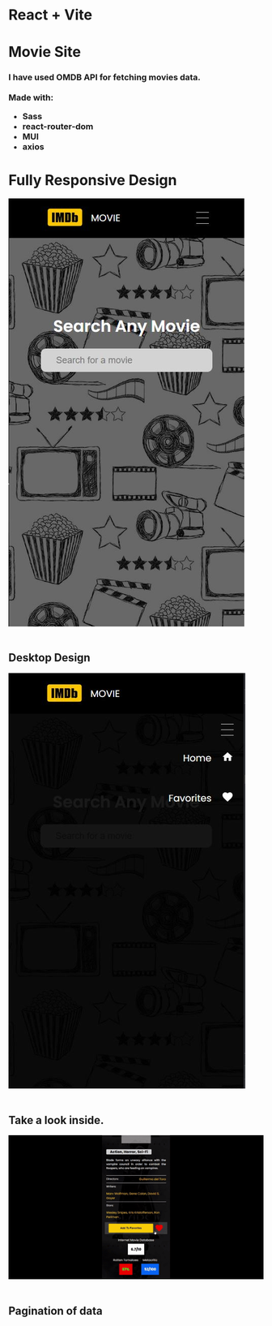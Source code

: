# React + Vite
# Movie Site
<h3>
 I have used OMDB API for fetching movies data.
 <br/>
 <br/>
Made with:
 <ul>
  <li>Sass</li>
  
  <li>react-router-dom</li>
  
  <li>MUI</li>
  
  <li>axios</li>
 </ul>
</h3>
<h1> Fully Responsive Design</h1>
<p class="center">
<img alt="" src="https://github.com/hasanarpat/Movie-Site-OMDBAPI-Imdb/blob/master/public/img/Capture.JPG"/>
<br/>
 <br/>
<h2>Desktop Design</h2>
<img alt="" src="https://github.com/hasanarpat/Movie-Site-OMDBAPI-Imdb/blob/master/public/img/Capture2.JPG"/>
<br/><br/>
<h2> Take a look inside.</h2>
<img alt="" src="https://github.com/hasanarpat/Movie-Site-OMDBAPI-Imdb/blob/master/public/img/gif.gif"/>
 <br/><br/>
<h2>Pagination of data</h2>
<img alt="" src="https://github.com/hasanarpat/Movie-Site-OMDBAPI-Imdb/blob/master/public/img/gif2.gif"/>
</p>

